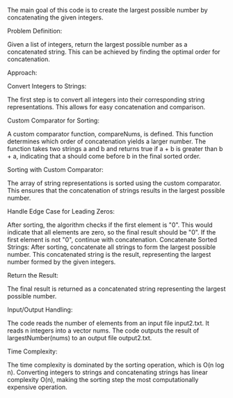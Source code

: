 The main goal of this code is to create the largest possible number by concatenating the given integers.

Problem Definition:

Given a list of integers, return the largest possible number as a concatenated string. This can be achieved by finding the optimal order for concatenation.

Approach:

Convert Integers to Strings:

The first step is to convert all integers into their corresponding string representations. This allows for easy concatenation and comparison.

Custom Comparator for Sorting:

A custom comparator function, compareNums, is defined. This function determines which order of concatenation yields a larger number.
The function takes two strings a and b and returns true if a + b is greater than b + a, indicating that a should come before b in the final sorted order.

Sorting with Custom Comparator:

The array of string representations is sorted using the custom comparator.
This ensures that the concatenation of strings results in the largest possible number.

Handle Edge Case for Leading Zeros:

After sorting, the algorithm checks if the first element is "0". This would indicate that all elements are zero, so the final result should be "0".
If the first element is not "0", continue with concatenation.
Concatenate Sorted Strings:
After sorting, concatenate all strings to form the largest possible number.
This concatenated string is the result, representing the largest number formed by the given integers.

Return the Result:

The final result is returned as a concatenated string representing the largest possible number.

Input/Output Handling:

The code reads the number of elements from an input file input2.txt.
It reads n integers into a vector nums.
The code outputs the result of largestNumber(nums) to an output file output2.txt.

Time Complexity:

The time complexity is dominated by the sorting operation, which is O(n log n). Converting integers to strings and concatenating strings has linear complexity O(n), making the sorting step the most computationally expensive operation.
